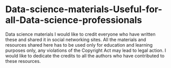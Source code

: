 # Data-science-materials-Useful-for-all-Data-science-professionals
Data science materials
I would like to credit everyone who have written these and shared it in social networking sites.
All the materials and resources shared here has to be used only for education and learning purposes only, any violations of the Copyright Act may lead to legal action. I would like to dedicate the credits to all the authors who have contributed to these resources.

